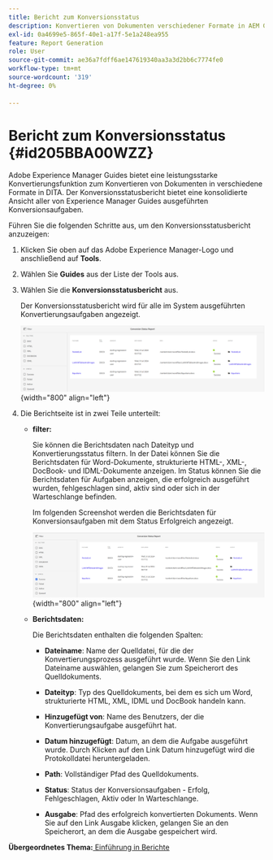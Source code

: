 ```yaml
---
title: Bericht zum Konversionsstatus
description: Konvertieren von Dokumenten verschiedener Formate in AEM Guides in DITA. Erfahren Sie, wie Sie Filter hinzufügen und einen Konversionsstatusbericht anzeigen.
exl-id: 0a4699e5-865f-40e1-a17f-5e1a248ea955
feature: Report Generation
role: User
source-git-commit: ae36a7fdff6ae147619340aa3a3d2bb6c7774fe0
workflow-type: tm+mt
source-wordcount: '319'
ht-degree: 0%

---
```


# Bericht zum Konversionsstatus {#id205BBA00WZZ}

Adobe Experience Manager Guides bietet eine leistungsstarke Konvertierungsfunktion zum Konvertieren von Dokumenten in verschiedene Formate in DITA. Der Konversionsstatusbericht bietet eine konsolidierte Ansicht aller von Experience Manager Guides ausgeführten Konversionsaufgaben.

Führen Sie die folgenden Schritte aus, um den Konversionsstatusbericht anzuzeigen:

1. Klicken Sie oben auf das Adobe Experience Manager-Logo und anschließend auf **Tools**.

1. Wählen Sie **Guides** aus der Liste der Tools aus.

1. Wählen Sie die **Konversionsstatusbericht** aus.

   Der Konversionsstatusbericht wird für alle im System ausgeführten Konvertierungsaufgaben angezeigt.

   ![](images/conversion-status-report-new.png){width="800" align="left"}

1. Die Berichtseite ist in zwei Teile unterteilt:

   - **filter:**

     Sie können die Berichtsdaten nach Dateityp und Konvertierungsstatus filtern. In der Datei können Sie die Berichtsdaten für Word-Dokumente, strukturierte HTML-, XML-, DocBook- und IDML-Dokumente anzeigen. Im Status können Sie die Berichtsdaten für Aufgaben anzeigen, die erfolgreich ausgeführt wurden, fehlgeschlagen sind, aktiv sind oder sich in der Warteschlange befinden.

     Im folgenden Screenshot werden die Berichtsdaten für Konversionsaufgaben mit dem Status Erfolgreich angezeigt.

     ![](images/conversion-report-failed-active-queued-new.png){width="800" align="left"}

   - **Berichtsdaten:**

     Die Berichtsdaten enthalten die folgenden Spalten:

      - **Dateiname**: Name der Quelldatei, für die der Konvertierungsprozess ausgeführt wurde. Wenn Sie den Link Dateiname auswählen, gelangen Sie zum Speicherort des Quelldokuments.

      - **Dateityp**: Typ des Quelldokuments, bei dem es sich um Word, strukturierte HTML, XML, IDML und DocBook handeln kann.

      - **Hinzugefügt von**: Name des Benutzers, der die Konvertierungsaufgabe ausgeführt hat.

      - **Datum hinzugefügt**: Datum, an dem die Aufgabe ausgeführt wurde. Durch Klicken auf den Link Datum hinzugefügt wird die Protokolldatei heruntergeladen.

      - **Path**: Vollständiger Pfad des Quelldokuments.

      - **Status**: Status der Konversionsaufgaben - Erfolg, Fehlgeschlagen, Aktiv oder In Warteschlange.

      - **Ausgabe**: Pfad des erfolgreich konvertierten Dokuments. Wenn Sie auf den Link Ausgabe klicken, gelangen Sie an den Speicherort, an dem die Ausgabe gespeichert wird.


**Übergeordnetes Thema:**[ Einführung in Berichte](reports-intro.md)
